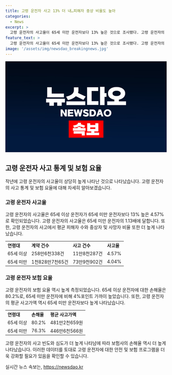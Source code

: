 ```yaml
---
title: 고령 운전자 사고 13% 더 내…피해자 중상 비율도 높아
categories:
  - News
excerpt: >
  고령 운전자의 사고율이 65세 미만 운전자보다 13% 높은 것으로 조사됐다. 고령 운전자의 사고 건수 및 중상 비율도 높아 보험사의 손해율도 상승했다. 이에 따라 65세 이상 운전자의 평균 사고가액은 481만2천659원으로 나타났다. 자세한 내용은 아래에서 확인할 수 있다.
feature_text: >
  고령 운전자의 사고율이 65세 미만 운전자보다 13% 높은 것으로 조사됐다. 고령 운전자의 사고 건수 및 중상 비율도 높아 보험사의 손해율도 상승했다. 이에 따라 65세 이상 운전자의 평균 사고가액은 481만2천659원으로 나타났다. 자세한 내용은 아래에서 확인할 수 있다.
image: '/assets/img/newsdao_breakingnews.jpg'
---
```


<p><img src="/assets/img/newsdao_breakingnews.jpg" alt="flaretime 속보" /></p>

<h2 data-ke-size="size26">고령 운전자 사고 통계 및 보험 요율</h2>

<p data-ke-size="size16">작년에 고령 운전자의 사고율이 상당히 높게 나타난 것으로 나타났습니다. 고령 운전자의 사고 통계 및 보험 요율에 대해 자세히 알아보겠습니다.</p>

<h3 data-ke-size="size24">고령 운전자 사고율</h3>

<p data-ke-size="size16">고령 운전자의 사고율은 65세 이상 운전자가 65세 미만 운전자보다 13% 높은 4.57%로 확인되었습니다. 고령 운전자의 사고율은 65세 미만 운전자의 1.13배에 달합니다. 또한, 고령 운전자의 사고에서 평균 피해자 수와 중상자 및 사망자 비율 또한 더 높게 나타났습니다.</p>

<table>
    <tr>
        <td><b>연령대</b></td>
        <td><b>계약 건수</b></td>
        <td><b>사고 건수</b></td>
        <td><b>사고율</b></td>
    </tr>
    <tr>
        <td>65세 이상</td>
        <td>258만6천338건</td>
        <td>11만8천287건</td>
        <td>4.57%</td>
    </tr>
    <tr>
        <td>65세 미만</td>
        <td>1천828만7천65건</td>
        <td>73만9천902건</td>
        <td>4.04%</td>
    </tr>
</table>

<h3 data-ke-size="size24">고령 운전자 보험 요율</h3>

<p data-ke-size="size16">고령 운전자의 보험 요율 역시 높게 측정되었습니다. 65세 이상 운전자에 대한 손해율은 80.2%로, 65세 미만 운전자에 비해 4%포인트 가까이 높았습니다. 또한, 고령 운전자의 평균 사고가액 역시 65세 미만 운전자보다 높게 나타났습니다.</p>

<table>
    <tr>
        <td><b>연령대</b></td>
        <td><b>손해율</b></td>
        <td><b>평균 사고가액</b></td>
    </tr>
    <tr>
        <td>65세 이상</td>
        <td>80.2%</td>
        <td>481만2천659원</td>
    </tr>
    <tr>
        <td>65세 미만</td>
        <td>76.3%</td>
        <td>446만6천566원</td>
    </tr>
</table>

<p data-ke-size="size16">고령 운전자의 사고 빈도와 심도가 더 높게 나타남에 따라 보험사의 손해율 역시 더 높게 나타났습니다. 이러한 데이터를 토대로 고령 운전자에 대한 안전 및 보험 프로그램을 더욱 강화할 필요가 있음을 확인할 수 있습니다.</p>
실시간 뉴스 속보는, <a href="https://newsdao.kr" rel="dofollow">https://newsdao.kr</a>


